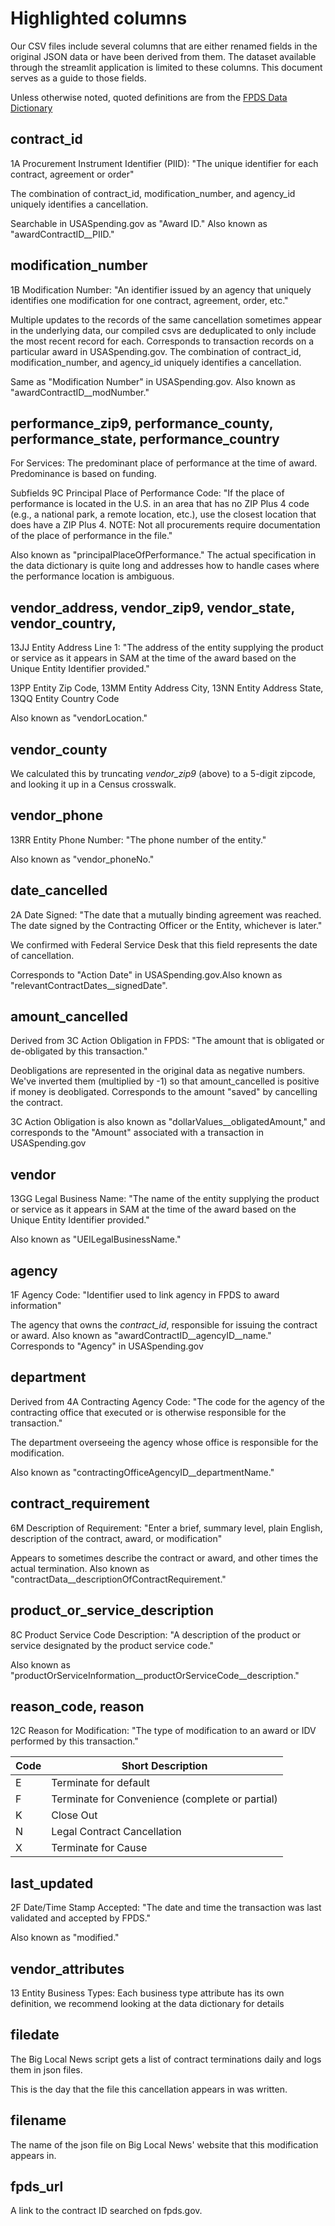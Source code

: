 # Highlighted columns
Our CSV files include several columns that are either renamed fields in the original JSON data or have been derived from them. The dataset available through the streamlit application is limited to these columns. This document serves as a guide to those fields.

Unless otherwise noted, quoted definitions are from the [FPDS Data Dictionary](https://www.fpds.gov/downloads/Version_1.5_specs/FPDS_DataDictionary_V1.5.pdf)

## contract_id
1A Procurement Instrument Identifier (PIID): "The unique identifier for each contract, agreement or order"

The combination of contract_id, modification_number, and agency_id uniquely identifies a cancellation.

Searchable in USASpending.gov as "Award ID." Also known as "awardContractID__PIID."

## modification_number
1B Modification Number: "An identifier issued by an agency that uniquely identifies one modification for
one contract, agreement, order, etc."

Multiple updates to the records of the same cancellation sometimes appear in the underlying data, our compiled csvs are deduplicated to only include the most recent record for each. Corresponds to transaction records on a particular award in USASpending.gov.  The combination of contract_id, modification_number, and agency_id uniquely identifies a cancellation.

Same as "Modification Number" in USASpending.gov. Also known as "awardContractID__modNumber."

## performance_zip9, performance_county, performance_state, performance_country 
For Services: The predominant place of performance at the time of award. Predominance is based on funding.

Subfields 9C Principal Place of Performance Code: "If the place of performance is located in the U.S. in an area that has no ZIP Plus 4 code (e.g., a national park, a remote location, etc.), use the closest location that does have a ZIP Plus 4. NOTE: Not all procurements require documentation of the place of performance in the file."

Also known as "principalPlaceOfPerformance." The actual specification in the data dictionary is quite long and addresses how to handle cases where the performance location is ambiguous.

## vendor_address, vendor_zip9, vendor_state, vendor_country,
13JJ Entity Address Line 1:	"The address of the entity supplying the product or service as it appears in SAM at the time of the award based on the Unique Entity Identifier provided."

13PP Entity Zip Code, 13MM Entity Address City, 13NN Entity Address State, 13QQ Entity Country Code

Also known as "vendorLocation."

## vendor_county
We calculated this by truncating *vendor_zip9* (above) to a 5-digit zipcode, and looking it up in a Census crosswalk.

## vendor_phone
13RR Entity Phone Number: "The phone number of the entity."

Also known as "vendor_phoneNo."

## date_cancelled
2A Date Signed: "The date that a mutually binding agreement was reached. The date signed by the Contracting Officer or the Entity, whichever is later."

We confirmed with Federal Service Desk that this field represents the date of cancellation.

Corresponds to "Action Date" in USASpending.gov.Also known as "relevantContractDates__signedDate".

## amount_cancelled
Derived from 3C Action Obligation in FPDS: "The amount that is obligated or de-obligated by this transaction."

Deobligations are represented in the original data as negative numbers. We've inverted them (multiplied by -1) so that amount_cancelled is positive if money is deobligated. Corresponds to the amount "saved" by cancelling the contract.

3C Action Obligation is also known as "dollarValues__obligatedAmount," and corresponds to the "Amount" associated with a transaction in USASpending.gov

## vendor
13GG Legal Business Name: "The name of the entity supplying the product or service as it appears in SAM at the time of the award based on the Unique Entity Identifier provided."

Also known as "UEILegalBusinessName."

## agency
1F Agency Code: "Identifier used to link agency in FPDS to award information"

The agency that owns the *contract_id*, responsible for issuing the contract or award. Also known as "awardContractID__agencyID__name." Corresponds to "Agency" in USASpending.gov

## department
Derived from 4A Contracting Agency Code: "The code for the agency of the contracting office that executed or is otherwise responsible for the transaction."

The department overseeing the agency whose office is responsible for the modification.

Also known as "contractingOfficeAgencyID__departmentName."

## contract_requirement
6M Description of Requirement: "Enter a brief, summary level, plain English, description of the contract, award, or modification"

Appears to sometimes describe the contract or award, and other times the actual termination. Also known as "contractData__descriptionOfContractRequirement."

## product_or_service_description
8C Product Service Code Description: "A description of the product or service designated by the product service code."

Also known as "productOrServiceInformation__productOrServiceCode__description."

## reason_code, reason
12C Reason for Modification: "The type of modification to an award or IDV performed by this transaction."

| Code | Short Description                                                                 |
|------|------------------------------------------------------------------------------------|
| E    | Terminate for default                                                                     |
| F    | Terminate for Convenience (complete or partial)                                   |
| K    | Close Out                                                                         |
| N    | Legal Contract Cancellation                                                       |
| X    | Terminate for Cause                                                               |

## last_updated
2F Date/Time Stamp Accepted: "The date and time the transaction was last validated and accepted by FPDS."

Also known as "modified."

## vendor_attributes
13 Entity Business Types: Each business type attribute has its own definition, we recommend looking at the data dictionary for details

## filedate
The Big Local News script gets a list of contract terminations daily and logs them in json files. 

This is the day that the file this cancellation appears in was written.

## filename
The name of the json file on Big Local News' website that this modification appears in.

## fpds_url
A link to the contract ID searched on fpds.gov.

